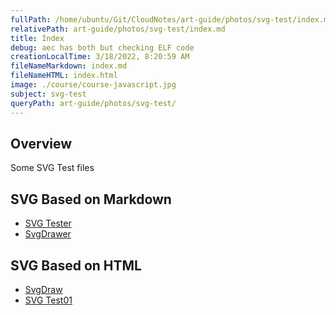 ```yaml
---
fullPath: /home/ubuntu/Git/CloudNotes/art-guide/photos/svg-test/index.md
relativePath: art-guide/photos/svg-test/index.md
title: Index
debug: aec has both but checking ELF code
creationLocalTime: 3/18/2022, 8:20:59 AM
fileNameMarkdown: index.md
fileNameHTML: index.html
image: ./course/course-javascript.jpg
subject: svg-test
queryPath: art-guide/photos/svg-test/
---
```


<!-- toc -->
<!-- tocstop -->

## Overview

Some SVG Test files

## SVG Based on Markdown

- [SVG Tester](SvgTester.html)
- [SvgDrawer](SvgDrawer.html)

## SVG Based on HTML

- [SvgDraw](SvgDraw01.html)
- [SVG Test01](SvgTest.html)
